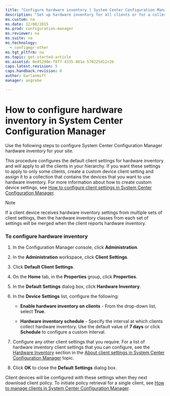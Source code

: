 ```yaml
---
title: "Configure hardware inventory | System Center Configuration Manager"
description: "Set up hardware inventory for all clients or for a collection in System Center Configuration Manager."
ms.custom: na
ms.date: 12/08/2015
ms.prod: configuration-manager
ms.reviewer: na
ms.suite: na
ms.technology:
  - configmgr-other
ms.tgt_pltfrm: na
ms.topic: get-started-article
ms.assetid: 0e45290e-f8f7-4335-801e-570225d12c2b
caps.latest.revision: 5
caps.handback.revision: 0
author: barlanmsftmanager: angrobe

---
```

# How to configure hardware inventory in System Center Configuration Manager
Use the following steps to configure System Center Configuration Manager hardware inventory for your site.  

 This procedure configures the default client settings for hardware inventory and will apply to all the clients in your hierarchy. If you want these settings to apply to only some clients, create a custom device client setting and assign it to a collection that contains the devices that you want to use hardware inventory. For more information about how to create custom device settings, see [How to configure client settings in System Center Configuration Manager](../../../../core/clients/deploy/configure-client-settings.md).  

> [!NOTE]  
>  If a client device receives hardware inventory settings from multiple sets of client settings, then the hardware inventory classes from each set of settings will be merged when the client reports hardware inventory.  

### To configure hardware inventory  

1.  In the Configuration Manager console, click **Administration**.  

2.  In the **Administration** workspace, click **Client Settings**.  

3.  Click **Default Client Settings**.  

4.  On the **Home** tab, in the **Properties** group, click **Properties**.  

5.  In the **Default Settings** dialog box, click **Hardware Inventory**.  

6.  In the **Device Settings** list, configure the following:  

    -   **Enable hardware inventory on clients** - From the drop-down list, select **True**.  

    -   **Hardware inventory schedule** - Specify the interval at which clients collect hardware inventory. Use the default value of **7 days** or click **Schedule** to configure a custom interval.  

7.  Configure any other client settings that you require. For a list of hardware inventory client settings that you can configure, see the [Hardware Inventory](../../../../core/clients/deploy/about-client-settings.md#BKMK_HardwareInventoryDeviceSettings) section in the [About client settings in System Center Configuration Manager](../../../../core/clients/deploy/about-client-settings.md) topic.  

8.  Click **OK** to close the **Default Settings** dialog box.  

 Client devices will be configured with these settings when they next download client policy. To initiate policy retrieval for a single client, see [How to manage clients in System Center Configuration Manager](../../../../core/clients/manage/manage-clients.md).  
